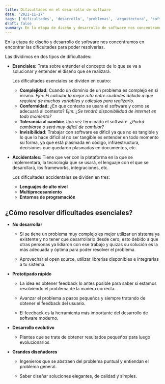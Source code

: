 ```yaml
---
title: Dificultades en el desarrollo de software
date: '2021-11-27'
tags: ['dificultades', 'desarrollo', 'problemas', 'arquitectura', 'software']
draft: false
summary: En la etapa de diseño y desarrollo de software nos concentramos en encontrar las dificultades para poder resolverlas...
---
```


En la etapa de diseño y desarrollo de software nos concentramos en encontrar las dificultades para poder resolverlas.

Las dividimos en dos tipos de dificultades:

- **Esenciales:** Trata sobre entender el concepto de lo que se va a solucionar y entender el diseño que se realizará.

  Los dificultades esenciales se dividen en cuatro:

  - **Complejidad:** Cuando un dominio de un problema es complejo en si mismo. _Ejm: El calcular la mejor ruta entre ciudades debido a que requiere de muchas variables y cálculos para realizarlo._
  - **Conformidad:** ¿En que contexto se usara el software y como se adecuará al contexto? _Ejm: ¿Se tendrá disponibilidad de internet en todo momento?_
  - **Tolerancia al cambio:** Una vez terminado el software. _¿Podrá cambiarse o será muy dificil de cambiar?_
  - **Invisibilidad:** Trabajar con software es dificil ya que no es tangible y lo que lo hace dificil al no ser tangible es entender en todo momento su forma, ya que está plasmada en código, infraestructura, decisiones que quedaron plasmadas en documentos, etc.

- **Accidentales:** Tiene que ver con la plataforma en la que se implementará, la tecnología que se usará, el lenguaje con el que se desarollará, los frameworks, integraciones, etc.

  Los dificultades accidentales se dividen en tres:

  - **Lenguajes de alto nivel**
  - **Multiprocesamiento**
  - **Entornos de programación**

## ¿Cómo resolver dificultades esenciales?

- **No desarrollar**

  - Si se tiene un problema muy complejo es mejor utilizar un sistema ya existente y no tener que desarrollarlo desde cero, esto debido a que otras personas ya lidiaron con ese trabajo y quizas su solución es la más adecuada y óptima para poder resolver el problema.

  - Aprovechar el open source, utilizar librerias disponibles e integrarlas a tu sistema.

- **Prototipado rápido**

  - La idea es obtener feedback lo antes posible para saber si estamos resolviendo el problema de la manera correcta.

  - Avanzar el problema a pasos pequeños y siempre tratando de obtener el feedback del usuario.

  - El feedback es la herramienta más importante del desarrollo de software moderno.

- **Desarrollo evolutivo**

  - Plantea que se trate de obtener resultados pequeños para luego evolucionarlos.

- **Grandes diseñadores**

  - Ingenieros que se abstraen del problema puntual y entiendan el problema general.

  - Saber diseñar soluciones elegantes, de calidad y simples.
